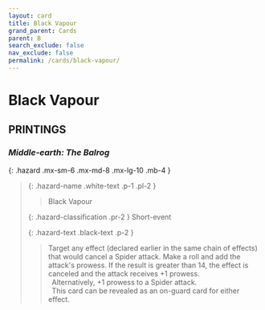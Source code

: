 ```yaml
---
layout: card
title: Black Vapour
grand_parent: Cards
parent: B
search_exclude: false
nav_exclude: false
permalink: /cards/black-vapour/
---
```


# Black Vapour


## PRINTINGS


### _Middle-earth: The Balrog_

{: .hazard .mx-sm-6 .mx-md-8 .mx-lg-10 .mb-4 }
> {: .hazard-name .white-text .p-1 .pl-2 }
> > <div class="hazard-mp"></div>
> > <div class="card-name">Black Vapour</div>
>
> {: .hazard-classification .pr-2 }
> Short-event
>
> {: .hazard-text .black-text .p-2 }
> > Target any effect (declared earlier in the same chain of effects) that would cancel a Spider attack. Make a roll and add the attack's prowess. If the result is greater than 14, the effect is canceled and the attack receives +1 prowess. <br>&ensp;Alternatively, +1 prowess to a Spider attack. <br>&ensp;This card can be revealed as an on-guard card for either effect. 
>
